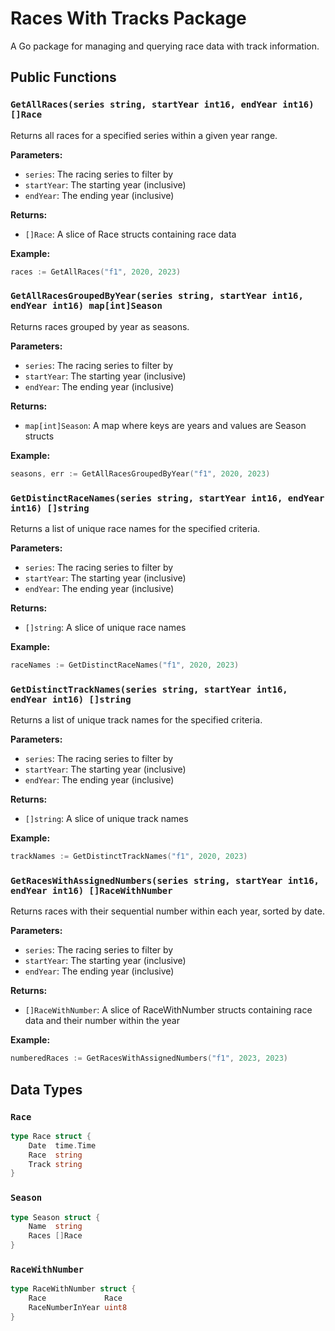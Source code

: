 # Races With Tracks Package

A Go package for managing and querying race data with track information.

## Public Functions

### `GetAllRaces(series string, startYear int16, endYear int16) []Race`

Returns all races for a specified series within a given year range.

**Parameters:**
- `series`: The racing series to filter by
- `startYear`: The starting year (inclusive)
- `endYear`: The ending year (inclusive)

**Returns:**
- `[]Race`: A slice of Race structs containing race data

**Example:**
```go
races := GetAllRaces("f1", 2020, 2023)
```

### `GetAllRacesGroupedByYear(series string, startYear int16, endYear int16) map[int]Season`

Returns races grouped by year as seasons.

**Parameters:**
- `series`: The racing series to filter by
- `startYear`: The starting year (inclusive)
- `endYear`: The ending year (inclusive)

**Returns:**
- `map[int]Season`: A map where keys are years and values are Season structs

**Example:**
```go
seasons, err := GetAllRacesGroupedByYear("f1", 2020, 2023)
```

### `GetDistinctRaceNames(series string, startYear int16, endYear int16) []string`

Returns a list of unique race names for the specified criteria.

**Parameters:**
- `series`: The racing series to filter by
- `startYear`: The starting year (inclusive)
- `endYear`: The ending year (inclusive)

**Returns:**
- `[]string`: A slice of unique race names

**Example:**
```go
raceNames := GetDistinctRaceNames("f1", 2020, 2023)
```

### `GetDistinctTrackNames(series string, startYear int16, endYear int16) []string`

Returns a list of unique track names for the specified criteria.

**Parameters:**
- `series`: The racing series to filter by
- `startYear`: The starting year (inclusive)
- `endYear`: The ending year (inclusive)

**Returns:**
- `[]string`: A slice of unique track names

**Example:**
```go
trackNames := GetDistinctTrackNames("f1", 2020, 2023)
```

### `GetRacesWithAssignedNumbers(series string, startYear int16, endYear int16) []RaceWithNumber`

Returns races with their sequential number within each year, sorted by date.

**Parameters:**
- `series`: The racing series to filter by
- `startYear`: The starting year (inclusive)
- `endYear`: The ending year (inclusive)

**Returns:**
- `[]RaceWithNumber`: A slice of RaceWithNumber structs containing race data and their number within the year

**Example:**
```go
numberedRaces := GetRacesWithAssignedNumbers("f1", 2023, 2023)
```

## Data Types

### `Race`
```go
type Race struct {
    Date  time.Time
    Race  string
    Track string
}
```

### `Season`
```go
type Season struct {
    Name  string
    Races []Race
}
```

### `RaceWithNumber`
```go
type RaceWithNumber struct {
    Race             Race
    RaceNumberInYear uint8
}
```

